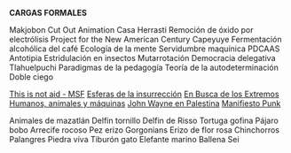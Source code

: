 **CARGAS FORMALES**

Makjobon
Cut Out Animation
Casa Herrasti
Remoción de óxido por electrólisis
Project for the New American Century
Capeyuye
Fermentación alcohólica del café
Ecología de la mente
Servidumbre maquínica
PDCAAS
Antotipia
Estridulación en insectos
Mutarrotación
Democracia delegativa
Tlahuelpuchi
Paradigmas de la pedagogía
Teoría de la autodeterminación
Doble ciego

[This is not aid - MSF](https://www.msf.org/not-aid-orchestrated-killing)
[Esferas de la insurrección](https://www.bibliotecafragmentada.org/wp-content/uploads/2019/09/405478879-SUELY-ROLNIK-Esferas-de-la-insurreccio-n-pdf.pdf)
[En Busca de los Extremos](https://dialnet.unirioja.es/servlet/articulo?codigo=7184218)
[Humanos, animales y máquinas](https://dialnet.unirioja.es/servlet/articulo?codigo=6389532)
[John Wayne en Palestina](https://elordenmundial.com/israel-ocupacion-palestina-conquista-oeste-estados-unidos/)
[Manifiesto Punk](https://web.archive.org/web/20061219131029/http://www.punksunidos.com.ar/punk/txt/04.html)

Animales de mazatlán
	Delfin tornillo
	Delfin de Risso
	Tortuga gofina
	Pájaro bobo
	Arrecife rocoso
	Pez erizo
	Gorgonians
	Erizo de flor rosa
	Chinchorros
	Palangres
	Piedra viva
	Tiburón gato
	Elefante marino
	Ballena Sei